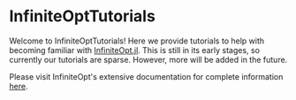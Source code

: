 # InfiniteOptTutorials
Welcome to InfiniteOptTutorials! Here we provide tutorials to help with becoming 
familiar with [InfiniteOpt.jl](https://github.com/pulsipher/InfiniteOpt.jl). This 
is still in its early stages, so currently our tutorials are sparse. However, more 
will be added in the future. 

Please visit InfiniteOpt's extensive documentation for complete information 
[here](https://pulsipher.github.io/InfiniteOpt.jl/stable/).
